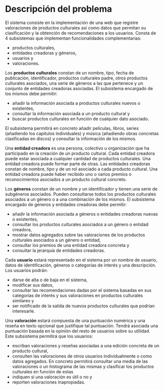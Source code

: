 # Descripción del problema

El sistema consiste en la implementación de una web que registre valoraciones de productos culturales así como datos que permitan su clasificación y la obtención de recomendaciones a los usuarios. Consta de 4 subsistemas que implementan funcionalidades complementarias: 

- productos culturales,
- entidades creadoras y géneros,
- usuarios y
- valoraciones.

Los **productos culturales** constan de un nombre, tipo, fecha de publicación, identificador, productos culturales padre, otros productos culturales asociados, una serie de géneros a las que pertenece y un conjunto de entidades creadoras asociadas. El subsistema encargado de los mismos debe permitir:

- añadir la información asociada a productos culturales nuevos o existentes,
- consultar la información asociada a un producto cultural y
- buscar productos culturales en función de cualquier dato asociado.

El subsistema permitirá en concreto añadir películas, libros, series (añadiendo los capítulos individuales) y música (añadiendo obras concretas clasificadas en discos) y consultar la información de los mismos.

Una **entidad creadora** es una persona, colectivo u organización que ha participado en la creación de un producto cultural. Cada entidad creadora puede estar asociada a cualquier cantidad de productos culturales. Una entidad creadora puede formar parte de otras. Las entidades creadoras constan de nombre, tipo y de un rol asociado a cada producto cultural. Una entidad creadora puede haber recibido uno o varios premios o reconocimientos asociados a un producto cultural concreto.

Los **géneros** constan de un nombre y un identificador y tienen una serie de subgéneros asociados. Pueden consultarse todos los productos culturales asociados a un género o a una combinación de los mismos. El subsistema encargado de géneros y entidades creadoras debe permitir:

- añadir la información asociada a géneros o entidades creadoras nuevas o existentes,
- consultar los productos culturales asociados a un género o entidad creadora,
- mostrar datos agregados sobre las valoraciones de los productos culturales asociados a un género o entidad,
- consultar los premios de una entidad creadora concreta y
- consultar la jerarquía de entidades creadoras.

Cada **usuario** estará representado en el sistema por un nombre de usuario, datos de identificación, géneros o categorías de interés y una descripción. Los usuarios podrán:

- darse de alta o de baja en el sistema,
- modificar sus datos,
- consultar las recomendaciones dadas por el sistema basadas en sus categorías de interés y sus valoraciones en productos culturales similares y
- ser notificado de la salida de nuevos productos culturales que podrían interesarle.

Una **valoración** estará compuesta de una puntuación numérica y una reseña en texto opcional que justifique tal puntuación. Tendrá asociada una puntuación basada en la opinión del resto de usuarios sobre su utilidad. Este subsistema permitirá que los usuarios:

- escriban valoraciones y reseñas asociadas a una edición concreta de un producto cultural, 
- consulten las valoraciones de otros usuarios individualmente o como datos agregados. En concreto permitirá consultar una media de las valoraciones o un histograma de las mismas y clasificar los productos culturales en función de estas
- indiquen si una valoración es útil o no y
- reporten valoraciones inapropiadas.


